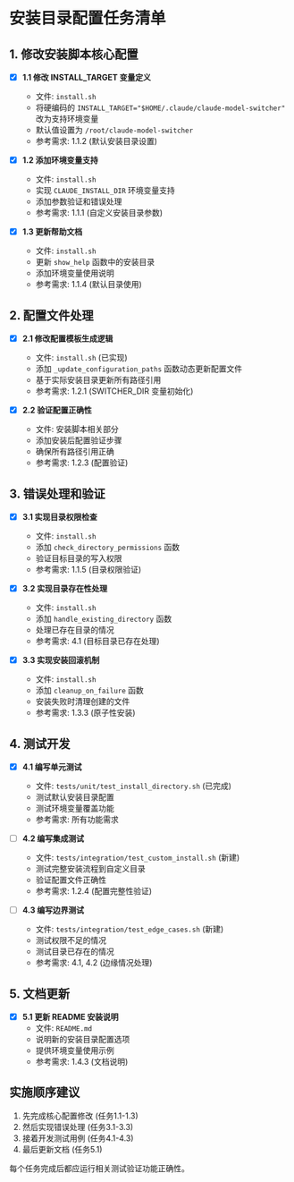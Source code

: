 # 安装目录配置任务清单

## 1. 修改安装脚本核心配置

- [x] **1.1 修改 INSTALL_TARGET 变量定义**
  - 文件: `install.sh`
  - 将硬编码的 `INSTALL_TARGET="$HOME/.claude/claude-model-switcher"` 改为支持环境变量
  - 默认值设置为 `/root/claude-model-switcher`
  - 参考需求: 1.1.2 (默认安装目录设置)

- [x] **1.2 添加环境变量支持**
  - 文件: `install.sh`
  - 实现 `CLAUDE_INSTALL_DIR` 环境变量支持
  - 添加参数验证和错误处理
  - 参考需求: 1.1.1 (自定义安装目录参数)

- [x] **1.3 更新帮助文档**
  - 文件: `install.sh`
  - 更新 `show_help` 函数中的安装目录
  - 添加环境变量使用说明
  - 参考需求: 1.1.4 (默认目录使用)

## 2. 配置文件处理

- [x] **2.1 修改配置模板生成逻辑**
  - 文件: `install.sh` (已实现)
  - 添加 `_update_configuration_paths` 函数动态更新配置文件
  - 基于实际安装目录更新所有路径引用
  - 参考需求: 1.2.1 (SWITCHER_DIR 变量初始化)

- [x] **2.2 验证配置正确性**
  - 文件: 安装脚本相关部分
  - 添加安装后配置验证步骤
  - 确保所有路径引用正确
  - 参考需求: 1.2.3 (配置验证)

## 3. 错误处理和验证

- [x] **3.1 实现目录权限检查**
  - 文件: `install.sh`
  - 添加 `check_directory_permissions` 函数
  - 验证目标目录的写入权限
  - 参考需求: 1.1.5 (目录权限验证)

- [x] **3.2 实现目录存在性处理**
  - 文件: `install.sh`
  - 添加 `handle_existing_directory` 函数
  - 处理已存在目录的情况
  - 参考需求: 4.1 (目标目录已存在处理)

- [x] **3.3 实现安装回滚机制**
  - 文件: `install.sh`
  - 添加 `cleanup_on_failure` 函数
  - 安装失败时清理创建的文件
  - 参考需求: 1.3.3 (原子性安装)

## 4. 测试开发

- [x] **4.1 编写单元测试**
  - 文件: `tests/unit/test_install_directory.sh` (已完成)
  - 测试默认安装目录配置
  - 测试环境变量覆盖功能
  - 参考需求: 所有功能需求

- [ ] **4.2 编写集成测试**
  - 文件: `tests/integration/test_custom_install.sh` (新建)
  - 测试完整安装流程到自定义目录
  - 验证配置文件正确性
  - 参考需求: 1.2.4 (配置完整性验证)

- [ ] **4.3 编写边界测试**
  - 文件: `tests/integration/test_edge_cases.sh` (新建)
  - 测试权限不足的情况
  - 测试目录已存在的情况
  - 参考需求: 4.1, 4.2 (边缘情况处理)

## 5. 文档更新

- [x] **5.1 更新 README 安装说明**
  - 文件: `README.md`
  - 说明新的安装目录配置选项
  - 提供环境变量使用示例
  - 参考需求: 1.4.3 (文档说明)

## 实施顺序建议

1. 先完成核心配置修改 (任务1.1-1.3)
2. 然后实现错误处理 (任务3.1-3.3)  
3. 接着开发测试用例 (任务4.1-4.3)
4. 最后更新文档 (任务5.1)

每个任务完成后都应运行相关测试验证功能正确性。
